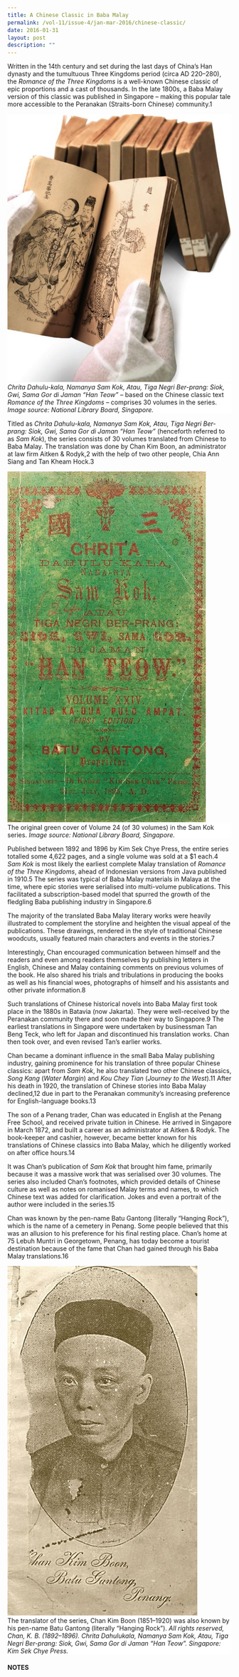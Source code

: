 ```yaml
---
title: A Chinese Classic in Baba Malay
permalink: /vol-11/issue-4/jan-mar-2016/chinese-classic/
date: 2016-01-31
layout: post
description: ""
---
```

Written in the 14th century and set during the last days of China’s Han dynasty and the tumultuous Three Kingdoms period (circa AD 220–280), the *Romance of the Three Kingdoms* is a well-known Chinese classic of epic proportions and a cast of thousands. In the late 1800s, a Baba Malay version of this classic was published in Singapore – making this popular tale more accessible to the Peranakan (Straits-born Chinese) community.1

<img src="/images/Vol-15-issue-2/rare-materials/Baba1.JPG">
<div style="background-color: white;"><i>Chrita Dahulu-kala, Namanya Sam Kok, Atau, Tiga Negri Ber-prang: Siok, Gwi, Sama Gor di Jaman “Han Teow”</i> – based on the Chinese classic text <i>Romance of the Three Kingdoms</i> – comprises 30 volumes in the series. <i>Image source: National Library Board, Singapore.</i></div>

Titled as *Chrita Dahulu-kala, Namanya Sam Kok, Atau, Tiga Negri Ber-prang: Siok, Gwi, Sama Gor di Jaman “Han Teow”* (henceforth referred to as *Sam Kok*), the series consists of 30 volumes translated from Chinese to Baba Malay. The translation was done by Chan Kim Boon, an administrator at law firm Aitken & Rodyk,2 with the help of two other people, Chia Ann Siang and Tan Kheam Hock.3

<img src="/images/Vol-15-issue-2/rare-materials/Baba3.JPG">
<div style="background-color: white;">The original green cover of Volume 24 (of 30 volumes) in the Sam Kok series. <i>Image source: National Library Board, Singapore.</i></div>

Published between 1892 and 1896 by Kim Sek Chye Press, the entire series totalled some 4,622 pages, and a single volume was sold at a $1 each.4 *Sam Kok* is most likely the earliest complete Malay translation of *Romance of the Three Kingdoms*, ahead of Indonesian versions from Java published in 1910.5 The series was 
typical of Baba Malay materials in Malaya 
at the time, where epic stories were serialised into multi-volume publications. This facilitated a subscription-based model that spurred the growth of the fledgling Baba publishing industry in Singapore.6

The majority of the translated Baba Malay literary works were heavily illustrated to complement the storyline and heighten the visual appeal of the publications. These drawings, rendered in the 
style of traditional Chinese woodcuts, 
usually featured main characters and 
events in the stories.7

Interestingly, Chan encouraged communication between himself and the readers and even among readers themselves by publishing letters in English, Chinese and Malay containing comments on previous volumes of the book. He also shared 
his trials and tribulations in producing the books as well as his financial woes, photographs of himself and his assistants and other private information.8

Such translations of Chinese historical novels into Baba Malay first took place in the 1880s in Batavia (now Jakarta). They were well-received by the Peranakan community there and soon made their way to Singapore.9 The earliest translations in Singapore were undertaken by 
businessman Tan Beng Teck, who left for Japan and discontinued his translation works. Chan then took over, and even revised Tan’s earlier works.

Chan became a dominant influence in the small Baba Malay publishing industry, gaining prominence for his translation of three popular Chinese classics: apart from *Sam Kok*, he also translated two other Chinese classics, *Song Kang* (*Water Margin*) and *Kou Chey Tian* (*Journey to the West*).11 After his death in 1920, the translation of Chinese stories into Baba Malay 
declined,12 due in part to the Peranakan community’s increasing preference for English-language books.13

The son of a Penang trader, Chan was educated in English at the Penang Free School, and received private tuition in Chinese. He arrived in Singapore in March 1872, and built a career as an administrator at Aitken & Rodyk. The book-keeper 
and cashier, however, became better known for his translations of Chinese classics into Baba Malay, which he diligently worked on after office hours.14

It was Chan’s publication of *Sam Kok* that brought him fame, primarily because it was a massive work that was serialised over 30 volumes. The series also included Chan’s footnotes, which provided details of Chinese culture as well as notes on romanised Malay terms and names, to which Chinese text was added for clarification. Jokes and even a portrait of the author were included in the series.15

Chan was known by the pen-name Batu Gantong (literally “Hanging Rock”), which is the name of a cemetery in Penang. Some people believed that this was an allusion to his preference for his final resting place. Chan’s home at 75 Lebuh Muntri in Georgetown, Penang, has today become a tourist destination because of the fame that Chan had gained through his Baba Malay translations.16 

<img src="/images/Vol-15-issue-2/rare-materials/Baba2.JPG">
<div style="background-color: white;">The translator of the series, Chan Kim Boon (1851–1920) was also known by his pen-name Batu Gantong (literally “Hanging Rock”). <i>All rights reserved, Chan, K. B. (1892–1896). Chrita Dahulukala, Namanya Sam Kok, Atau, Tiga Negri Ber-prang: Siok, Gwi, Sama Gor di Jaman “Han Teow”. Singapore: Kim Sek Chye Press.</i></div>

#### **NOTES**